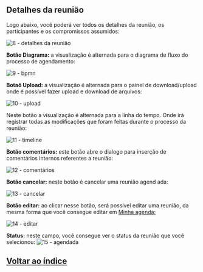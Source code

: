 ## Detalhes da reunião



Logo abaixo, você poderá ver todos os detalhes da reunião, os participantes e os compromissos assumidos:

![8 - detalhes da reunião](https://github.com/void-works-br/planejare-documentacao/assets/96205012/bb6d7c72-90aa-4717-99ff-cebf5968dca5)


**Botão Diagrama:** a visualização é alternada para o diagrama de fluxo do processo de agendamento:

![9 - bpmn](https://github.com/void-works-br/planejare-documentacao/assets/96205012/1658360b-9b01-4249-a3a3-2bfc9f19314c)


**Botaõ Upload:** a visualização é alternada para o painel de download/upload onde é possível fazer upload e download de arquivos:

![10 - upload](https://github.com/void-works-br/planejare-documentacao/assets/96205012/ef146fa4-78bc-4e02-805e-f8a8213fd303)


Neste botão a visualização é alternada para a linha do tempo. Onde irá registrar todas as modificações que foram feitas durante o processo da reunião:

![11 - timeline](https://github.com/void-works-br/planejare-documentacao/assets/96205012/af96e3cf-44ab-4554-8f1f-c24be7947df5)


**Botão comentários:** este botão abre o dialogo para inserção de comentários internos referentes a reunião:

![12 - comentários](https://github.com/void-works-br/planejare-documentacao/assets/96205012/e57189d8-3d23-44a0-980a-2f1706e8c612)


**Botão cancelar:** neste botão é cancelar uma reunião agend ada:

![13 - cancelar](https://github.com/void-works-br/planejare-documentacao/assets/96205012/ba0c6590-e3d7-4ab7-bb45-e1844e4a4693)


**Botão editar:** ao clicar nesse botão, será possível editar uma reunião, da mesma forma que você consegue editar em [Minha agenda:](https://github.com/void-works-br/planejare-documentacao/blob/main/agendamento-reunioes/doc-minha-agenda.md)

![14 - editar](https://github.com/void-works-br/planejare-documentacao/assets/96205012/1472bf8a-52de-493b-b544-328378d04581)


**Status:** neste campo, você consegue ver o status da reunião que você selecionou:
![15 - agendada](https://github.com/void-works-br/planejare-documentacao/assets/96205012/be933c4f-e2d9-4403-abc5-f6193cdd5049)


## [Voltar ao índice](https://github.com/void-works-br/planejare-documentacao/blob/main/doc-index.md)
